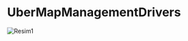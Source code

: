 # UberMapManagementDrivers
![Resim1](https://user-images.githubusercontent.com/73459364/223353236-7eed0e38-45c2-4b28-aa30-e516f974e359.png)
